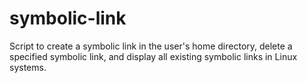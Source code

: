 # symbolic-link
Script to create a symbolic link in the user's home directory, delete a specified symbolic link, and display all existing symbolic links in Linux systems.
